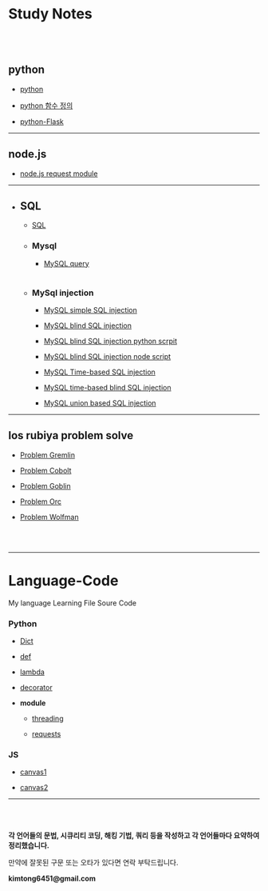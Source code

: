 # Study Notes

<br>

<br>

## python

+ [python](https://github.com/kimminwyk/Study-notes/tree/master/Python)

+ [python 함수 정의](https://github.com/kimminwyk/Study-notes/tree/master/Python/Python-function)
<!-- 현재 작성중
+ [Python Class](https://github.com/kimminwyk/Study-notes/tree/master/Python/Python-Class/)
-->

+ [python-Flask](https://github.com/kimminwyk/Study-notes/tree/master/Python/Python-Flask)

* * *

## node.js

+ [node.js request module](https://github.com/kimminwyk/Study-notes/tree/master/Node.js/request)

* * *

+ ## SQL

    + [SQL](https://github.com/kimminwyk/Study-notes/tree/master/SQL/)

    + ### Mysql

      + [MySQL query](https://github.com/kimminwyk/Study-notes/tree/master/SQL/MYSQL/MYSQL-Query)

    <br>

    + ### MySql injection

      + [MySQL simple SQL injection](https://github.com/kimminwyk/Study-notes/tree/master/SQL/MYSQL/MYSQL-SQL-injection/simple-sql-injection)

      + [MySQL blind SQL injection](https://github.com/kimminwyk/Study-notes/tree/master/SQL/MYSQL/MYSQL-SQL-injection/time-based-sql-injection)

      + [MySQL blind SQL injection python scrpit](https://github.com/kimminwyk/Study-notes/tree/master/SQL/MYSQL/MYSQL-SQL-injection/blind-sql-injection)

      + [MySQL blind SQL injection node script](https://github.com/kimminwyk/Study-notes/blob/master/SQL/MYSQL/MYSQL-SQL-injection/blind-sql-injection/blind-sql-injection-node_js-script.md)

      + [MySQL Time-based SQL injection](https://github.com/kimminwyk/Study-notes/tree/master/SQL/MYSQL/MYSQL-SQL-injection/time-based-sql-injection)

      + [MySQL time-based blind SQL injection](https://github.com/kimminwyk/Study-notes/tree/master/SQL/MYSQL/MYSQL-SQL-injection/time-based-blind-sql-injection)

      + [MySQL union based SQL injection](https://github.com/kimminwyk/Study-notes/tree/master/SQL/MYSQL/MYSQL-SQL-injection/union-sql-injection)


* * *

## los rubiya problem solve

+ [Problem Gremlin](https://github.com/kimminwyk/Study-notes/tree/master/los.rubiya.kr-problem-solving/1-gremlin)

+ [Problem Cobolt](https://github.com/kimminwyk/Study-notes/tree/master/los.rubiya.kr-problem-solving/2-cobolt)

+ [Problem Goblin](https://github.com/kimminwyk/Study-notes/tree/master/los.rubiya.kr-problem-solving/3-goblin)

+ [Problem Orc](https://github.com/kimminwyk/Study-notes/tree/master/los.rubiya.kr-problem-solving/4-orc)

+ [Problem Wolfman](https://github.com/kimminwyk/Study-notes/tree/master/los.rubiya.kr-problem-solving/5-wolfman)

<br><br>

* * *

# Language-Code

My language Learning File Soure Code

### Python

+ [Dict](https://github.com/kimminwyk/Language-Learning/blob/main/python/Dict.py)

+ [def](https://github.com/kimminwyk/Language-Learning/blob/main/python/def.py)

+ [lambda](https://github.com/kimminwyk/Language-Learning/blob/main/python/lambda.py)

+ [decorator](https://github.com/kimminwyk/Language-Learning/blob/main/python/decorator.py)

+ __module__

    + [threading](https://github.com/kimminwyk/Language-Learning/blob/main/python/_threading/)

    + [requests](https://github.com/kimminwyk/Language-Learning/blob/main/python/_requests/)

### JS

+ [canvas1](https://github.com/kimminwyk/Language-Learning/tree/main/JS/canvas1)

+ [canvas2](https://github.com/kimminwyk/Language-Learning/tree/main/JS/canvas2)

* * *

<br><br>

__각 언어들의 문법, 시큐리티 코딩, 해킹 기법, 쿼리 등을 작성하고 각 언어들마다 요약하여 정리했습니다.__


만약에 잘못된 구문 또는 오타가 있다면 연락 부탁드립니다.

__kimtong6451@gmail.com__
